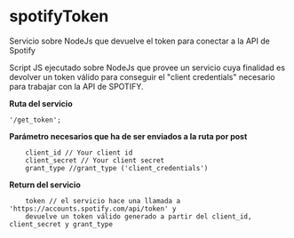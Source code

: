 # spotifyToken
Servicio sobre NodeJs que devuelve el token para conectar a la API de Spotify

Script JS ejecutado sobre NodeJs que provee un servicio cuya finalidad es devolver un token válido 
para conseguir el "client credentials" necesario para trabajar con la API de SPOTIFY.

<b>Ruta del servicio </b>  

    '/get_token';

<b>Parámetro necesarios que ha de ser enviados a la ruta por post</b>

        client_id // Your client id
        client_secret // Your client secret
        grant_type //grant_type ('client_credentials')

<b>Return del servicio</b>

        token // el servicio hace una llamada a 'https://accounts.spotify.com/api/token' y
        devuelve un token válido generado a partir del client_id, client_secret y grant_type
